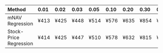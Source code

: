 | Method                 | 0.01   | 0.02   | 0.03   | 0.05   | 0.10   | 0.20   | 0.30   | 0.40   | 0.50   | 0.60   | 0.70   | 0.80   | 0.90   | 0.95   | 0.97   | 0.98   | 0.99   |
|:-----------------------|:-------|:-------|:-------|:-------|:-------|:-------|:-------|:-------|:-------|:-------|:-------|:-------|:-------|:-------|:-------|:-------|:-------|
| mNAV Regression        | ¥413   | ¥425   | ¥448   | ¥514   | ¥576   | ¥635   | ¥854   | ¥931   | ¥1,092 | ¥1,274 | ¥1,407 | ¥1,793 | ¥2,434 | ¥2,749 | ¥2,862 | ¥3,058 | ¥3,063 |
| Stock-Price Regression | ¥414   | ¥425   | ¥447   | ¥510   | ¥578   | ¥632   | ¥815   | ¥879   | ¥974   | ¥1,138 | ¥1,293 | ¥1,727 | ¥2,279 | ¥2,486 | ¥2,535 | ¥2,787 | ¥2,801 |